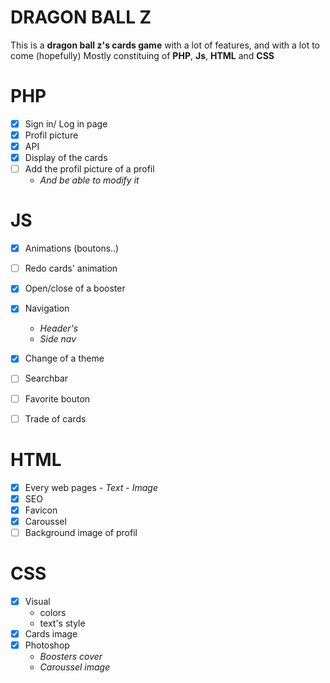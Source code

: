 # DRAGON BALL Z

This is a **dragon ball z's cards game** with a lot of features, and with a lot to come (hopefully)
Mostly constituing of **PHP**, **Js**, **HTML** and **CSS**

# PHP
- [X] Sign in/ Log in page
- [X] Profil picture
- [X] API
- [X] Display of the cards
- [ ] Add the profil picture of a profil
     - *And be able to modify it*

# JS
- [X] Animations (boutons..)
- [ ] Redo cards' animation
- [X] Open/close of a booster
- [X] Navigation
    - *Header's*
    - *Side nav*
- [X] Change of a theme
- [ ] Searchbar
- [ ] Favorite bouton
- [ ] Trade of cards


# HTML 
- [X] Every web pages
      - *Text*
      - *Image*
- [X] SEO
- [X] Favicon
- [X] Caroussel
- [ ] Background image of profil

# CSS
- [X] Visual
  - colors
  - text's style
- [X] Cards image
- [X] Photoshop 
   - *Boosters cover*
   - *Caroussel image*
